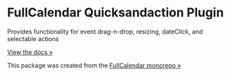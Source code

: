 
# FullCalendar Quicksandaction Plugin

Provides functionality for event drag-n-drop, resizing, dateClick, and selectable actions

[View the docs &raquo;](https://fullcalendar.io/docs/editable)

This package was created from the [FullCalendar monorepo &raquo;](https://github.com/fullcalendar/fullcalendar)
